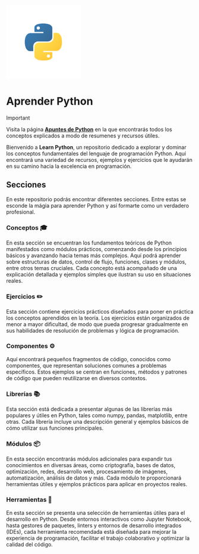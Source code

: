 <img src="./Imgs/python.svg" alt="Python" width="200"/>

# Aprender Python

> [!IMPORTANT]
> Visita la página **[Apuntes de Python](https://personal-uri.notion.site/Python-44b220e98bbe4a019e90c67d7eadc35a)** en la que encontrarás todos los conceptos explicados a modo de resumenes y recursos útiles.

Bienvenido a **Learn Python**, un repositorio dedicado a explorar y dominar los conceptos fundamentales del lenguaje de programación Python. Aquí encontrará una variedad de recursos, ejemplos y ejercicios que le ayudarán en su camino hacia la excelencia en programación.

## Secciones

En este repositorio podrás encontrar diferentes secciones. Entre estas se esconde la mágia para aprender Python y así formarte como un verdadero profesional.

### Conceptos 🎓

En esta sección se encuentran los fundamentos teóricos de Python manifestados como módulos prácticos, comenzando desde los principios básicos y avanzando hacia temas más complejos. Aquí podrá aprender sobre estructuras de datos, control de flujo, funciones, clases y módulos, entre otros temas cruciales. Cada concepto está acompañado de una explicación detallada y ejemplos simples que ilustran su uso en situaciones reales.

### Ejercicios ✏️

Esta sección contiene ejercicios prácticos diseñados para poner en práctica los conceptos aprendidos en la teoría. Los ejercicios están organizados de menor a mayor dificultad, de modo que pueda progresar gradualmente en sus habilidades de resolución de problemas y lógica de programación.

### Componentes ⚙️

Aquí encontrará pequeños fragmentos de código, conocidos como componentes, que representan soluciones comunes a problemas específicos. Estos ejemplos se centran en funciones, métodos y patrones de código que pueden reutilizarse en diversos contextos.

### Librerías 📚

Esta sección está dedicada a presentar algunas de las librerías más populares y útiles en Python, tales como numpy, pandas, matplotlib, entre otras. Cada librería incluye una descripción general y ejemplos básicos de cómo utilizar sus funciones principales.

### Módulos 📦

En esta sección encontrarás módulos adicionales para expandir tus conocimientos en diversas áreas, como criptografía, bases de datos, optimización, redes, desarrollo web, procesamiento de imágenes, automatización, análisis de datos y más. Cada módulo te proporcionará herramientas útiles y ejemplos prácticos para aplicar en proyectos reales.

### Herramientas 🔨

En esta sección se presenta una selección de herramientas útiles para el desarrollo en Python. Desde entornos interactivos como Jupyter Notebook, hasta gestores de paquetes, linters y entornos de desarrollo integrados (IDEs), cada herramienta recomendada está diseñada para mejorar la experiencia de programación, facilitar el trabajo colaborativo y optimizar la calidad del código.
